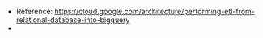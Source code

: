 - Reference: https://cloud.google.com/architecture/performing-etl-from-relational-database-into-bigquery
- 
